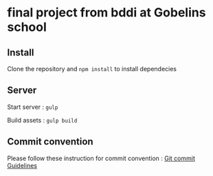 # final project from bddi at Gobelins school

## Install

Clone the repository and `npm install` to install dependecies

## Server

Start server : `gulp`

Build assets : `gulp build`

## Commit convention

Please follow these instruction for commit convention : [Git commit Guidelines](https://gist.github.com/brianclements/841ea7bffdb01346392c)
